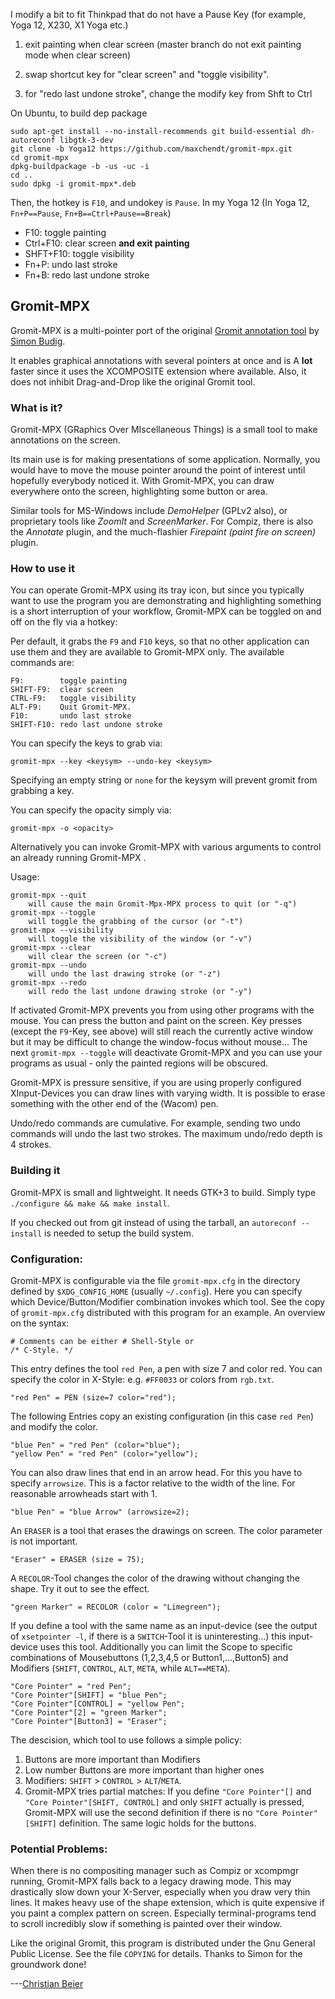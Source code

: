 I modify a bit to fit Thinkpad that do not have a Pause Key (for example, Yoga 12, X230, X1 Yoga etc.)

1. exit painting when clear screen (master branch do not exit painting mode when clear screen)

2. swap shortcut key for "clear screen" and "toggle visibility".

3. for "redo last undone stroke", change the modify key from Shft to Ctrl

On Ubuntu, to build dep package

    sudo apt-get install --no-install-recommends git build-essential dh-autoreconf libgtk-3-dev
    git clone -b Yoga12 https://github.com/maxchendt/gromit-mpx.git
    cd gromit-mpx
    dpkg-buildpackage -b -us -uc -i
    cd ..
    sudo dpkg -i gromit-mpx*.deb
Then, the hotkey is `F10`, and undokey is `Pause`. In my Yoga 12 (In Yoga 12, `Fn+P==Pause`, `Fn+B==Ctrl+Pause==Break`)

- F10:   toggle painting
- Ctrl+F10:   clear screen **and exit painting**
- SHFT+F10:   toggle visibility
- Fn+P:   undo last stroke
- Fn+B:   redo last undone stroke




## Gromit-MPX

Gromit-MPX is a multi-pointer port of the original [Gromit annotation
tool](http://www.home.unix-ag.org/simon/gromit) by [Simon
Budig](mailto:simon@budig.de).

It enables graphical annotations with several pointers at once and is
A **lot** faster since it uses the XCOMPOSITE extension where
available.  Also, it does not inhibit Drag-and-Drop like the original
Gromit tool.



### What is it?

Gromit-MPX (GRaphics Over MIscellaneous Things) is a small tool to
make annotations on the screen.

Its main use is for making presentations of some application.
Normally, you would have to move the mouse pointer around the point of
interest until hopefully everybody noticed it.  With Gromit-MPX, you
can draw everywhere onto the screen, highlighting some button or area.


Similar tools for MS-Windows include *DemoHelper* (GPLv2 also), or
proprietary tools like *ZoomIt* and *ScreenMarker*.  For Compiz, there
is also the *Annotate* plugin, and the much-flashier *Firepaint (paint
fire on screen)* plugin.


### How to use it

You can operate Gromit-MPX using its tray icon, but since you
typically want to use the program you are demonstrating and
highlighting something is a short interruption of your workflow,
Gromit-MPX can be toggled on and off on the fly via a hotkey:

Per default, it grabs the `F9` and `F10` keys, so that no other application
can use them and they are available to Gromit-MPX only.  The available
commands are:

    F9:        toggle painting
    SHIFT-F9:  clear screen
    CTRL-F9:   toggle visibility
    ALT-F9:    Quit Gromit-MPX.
    F10:       undo last stroke
    SHIFT-F10: redo last undone stroke

You can specify the keys to grab via:
```
gromit-mpx --key <keysym> --undo-key <keysym>
```
Specifying an empty string or `none` for the keysym will prevent gromit
from grabbing a key.

You can specify the opacity simply via:
```
gromit-mpx -o <opacity>
```

Alternatively you can invoke Gromit-MPX with various arguments to
control an already running Gromit-MPX .

Usage:

    gromit-mpx --quit
        will cause the main Gromit-Mpx-MPX process to quit (or "-q")
    gromit-mpx --toggle
        will toggle the grabbing of the cursor (or "-t")
    gromit-mpx --visibility
        will toggle the visibility of the window (or "-v")
    gromit-mpx --clear
        will clear the screen (or "-c")
    gromit-mpx --undo
        will undo the last drawing stroke (or "-z")
    gromit-mpx --redo
        will redo the last undone drawing stroke (or "-y")

If activated Gromit-MPX prevents you from using other programs with the
mouse. You can press the button and paint on the screen. Key presses
(except the `F9`-Key, see above) will still reach the currently active
window but it may be difficult to change the window-focus without mouse...
The next `gromit-mpx --toggle` will deactivate Gromit-MPX and you can
use your programs as usual - only the painted regions will be obscured.

Gromit-MPX is pressure sensitive, if you are using properly configured
XInput-Devices you can draw lines with varying width.  It is
possible to erase something with the other end of the (Wacom) pen.

Undo/redo commands are cumulative. For example, sending two undo commands
will undo the last two strokes. The maximum undo/redo depth is 4 strokes.


### Building it

Gromit-MPX is small and lightweight. It needs GTK+3 to build.
Simply type `./configure && make && make install`.

If you checked out from git instead of using the tarball, an
`autoreconf --install` is needed to setup the build system.


### Configuration:

Gromit-MPX is configurable via the file `gromit-mpx.cfg` in the
directory defined by `$XDG_CONFIG_HOME` (usually `~/.config`).  Here
you can specify which Device/Button/Modifier combination invokes which
tool.  See the copy of `gromit-mpx.cfg` distributed with this program
for an example.  An overview on the syntax:

    # Comments can be either # Shell-Style or
    /* C-Style. */

This entry defines the tool `red Pen`, a pen with size 7 and color red.
You can specify the color in X-Style: e.g. `#FF0033` or
colors from `rgb.txt`.

    "red Pen" = PEN (size=7 color="red");

The following Entries copy an existing configuration (in this case
`red Pen`) and modify the color.

    "blue Pen" = "red Pen" (color="blue");
    "yellow Pen" = "red Pen" (color="yellow");

You can also draw lines that end in an arrow head. For this you
have to specify `arrowsize`. This is a factor relative to the width
of the line. For reasonable arrowheads start with 1.

    "blue Pen" = "blue Arrow" (arrowsize=2);

An `ERASER` is a tool that erases the drawings on screen.
The color parameter is not important.

    "Eraser" = ERASER (size = 75);

A `RECOLOR`-Tool changes the color of the drawing without changing
the shape. Try it out to see the effect.

    "green Marker" = RECOLOR (color = "Limegreen");


If you define a tool with the same name as an input-device
(see the output of `xsetpointer -l`, if there is a `SWITCH`-Tool
it is uninteresting...) this input-device uses this tool.
Additionally you can limit the Scope to specific combinations of
Mousebuttons (1,2,3,4,5 or Button1,...,Button5)
and Modifiers (`SHIFT`, `CONTROL`, `ALT`, `META`, while `ALT==META`).

    "Core Pointer" = "red Pen";
    "Core Pointer"[SHIFT] = "blue Pen";
    "Core Pointer"[CONTROL] = "yellow Pen";
    "Core Pointer"[2] = "green Marker";
    "Core Pointer"[Button3] = "Eraser";

The descision, which tool to use follows a simple policy:

1. Buttons are more important than Modifiers
2. Low number Buttons are more important than higher ones
3. Modifiers: `SHIFT` > `CONTROL` > `ALT`/`META`.
4. Gromit-MPX tries partial matches:
      If you define `"Core Pointer"[]` and `"Core Pointer"[SHIFT, CONTROL]`
      and only `SHIFT` actually is pressed, Gromit-MPX will use the second
      definition if there is no `"Core Pointer"[SHIFT]` definition.
      The same logic holds for the buttons.



### Potential Problems:

When there is no compositing manager such as Compiz or xcompmgr
running, Gromit-MPX falls back to a legacy drawing mode. This may
drastically slow down your X-Server, especially when you draw very
thin lines. It makes heavy use of the shape extension, which is
quite expensive if you paint a complex pattern on screen. Especially
terminal-programs tend to scroll incredibly slow if something is
painted over their window.



Like the original Gromit, this program is distributed under the Gnu
General Public License.  See the file `COPYING` for details.  Thanks
to Simon for the groundwork done!


---[Christian Beier](mailto:dontmind@freeshell.org)
